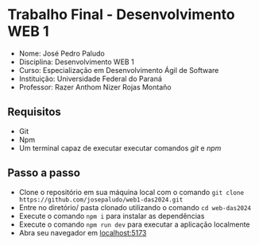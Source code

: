 
# Trabalho Final - Desenvolvimento WEB 1

- Nome: José Pedro Paludo
- Disciplina: Desenvolvimento WEB 1
- Curso: Especialização em Desenvolvimento Ágil de Software
- Instituição: Universidade Federal do Paraná
- Professor: Razer Anthom Nizer Rojas Montaño

## Requisitos

- Git
- Npm
- Um terminal capaz de executar executar comandos *git* e *npm*

## Passo a passo

- Clone o repositório em sua máquina local com o comando ```git clone https://github.com/josepaludo/web1-das2024.git```
- Entre no diretório/ pasta clonado utilizando o comando ```cd web-das2024```
- Execute o comando ```npm i``` para instalar as dependências
- Execute o comando ```npm run dev``` para executar a aplicação localmente
- Abra seu navegador em [localhost:5173](http://localhost:5173)